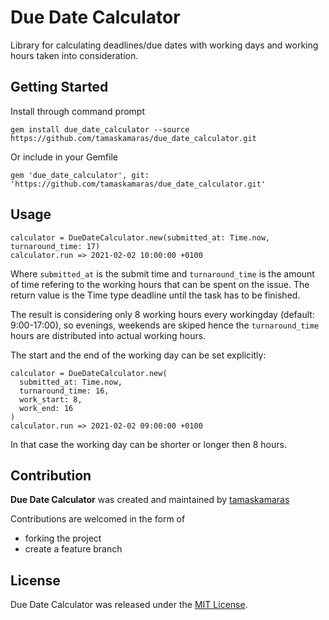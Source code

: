 # Due Date Calculator

Library for calculating deadlines/due dates with working days and working hours taken into consideration.

## Getting Started

Install through command prompt

```
gem install due_date_calculator --source https://github.com/tamaskamaras/due_date_calculator.git
```

Or include in your Gemfile

```
gem 'due_date_calculator', git: 'https://github.com/tamaskamaras/due_date_calculator.git'
```

## Usage

```
calculator = DueDateCalculator.new(submitted_at: Time.now, turnaround_time: 17)
calculator.run => 2021-02-02 10:00:00 +0100
```

Where `submitted_at` is the submit time and `turnaround_time` is the amount of time refering to the working hours that can be spent on the issue. The return value is the Time type deadline until the task has to be finished.

The result is considering only 8 working hours every workingday (default: 9:00-17:00), so evenings, weekends are skiped hence the `turnaround_time` hours are distributed into actual working hours.

The start and the end of the working day can be set explicitly:
```
calculator = DueDateCalculator.new(
  submitted_at: Time.now,
  turnaround_time: 16,
  work_start: 8,
  work_end: 16
)
calculator.run => 2021-02-02 09:00:00 +0100
```
In that case the working day can be shorter or longer then 8 hours.

## Contribution

**Due Date Calculator** was created and maintained by [tamaskamaras](https://github.com/tamaskamaras)

Contributions are welcomed in the form of

* forking the project
* create a feature branch

## License

Due Date Calculator was released under the [MIT License](https://opensource.org/licenses/MIT).

